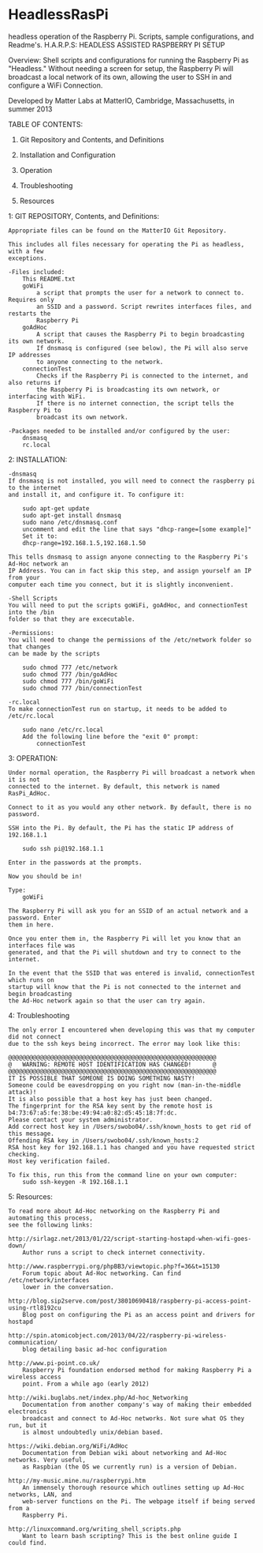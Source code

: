 HeadlessRasPi
=============


headless operation of the Raspberry Pi. Scripts, sample configurations, and Readme's.
H.A.R.P.S: HEADLESS ASSISTED RASPBERRY PI SETUP

Overview:
  Shell scripts and configurations for running the Raspberry Pi as "Headless." Without
	needing a screen for setup, the Raspberry Pi will broadcast a local network of its 
	own, allowing the user to SSH in and configure a WiFi Connection.

Developed by Matter Labs at MatterIO, Cambridge, Massachusetts, in summer 2013

TABLE OF CONTENTS:

1. Git Repository and Contents, and Definitions
	
2. Installation and Configuration
	
3. Operation
	
4. Troubleshooting
	
5. Resources



1: GIT REPOSITORY, Contents, and Definitions:

	Appropriate files can be found on the MatterIO Git Repository.

	This includes all files necessary for operating the Pi as headless, with a few
	exceptions.

	-Files included:
		This README.txt
		goWiFi
			a script that prompts the user for a network to connect to. Requires only
			an SSID and a password. Script rewrites interfaces files, and restarts the 
			Raspberry Pi
		goAdHoc
			A script that causes the Raspberry Pi to begin broadcasting its own network. 
			If dnsmasq is configured (see below), the Pi will also serve IP addresses
			to anyone connecting to the network.
		connectionTest
			Checks if the Raspberry Pi is connected to the internet, and also returns if
			the Raspberry Pi is broadcasting its own network, or interfacing with WiFi.
			If there is no internet connection, the script tells the Raspberry Pi to 
			broadcast its own network.

	-Packages needed to be installed and/or configured by the user:
		dnsmasq
		rc.local

2: INSTALLATION:

	-dnsmasq
	If dnsmasq is not installed, you will need to connect the raspberry pi to the internet
	and install it, and configure it. To configure it:

		sudo apt-get update
		sudo apt-get install dnsmasq
		sudo nano /etc/dnsmasq.conf
		uncomment and edit the line that says "dhcp-range=[some example]"
		Set it to:
		dhcp-range=192.168.1.5,192.168.1.50

	This tells dnsmasq to assign anyone connecting to the Raspberry Pi's Ad-Hoc network an
	IP Address. You can in fact skip this step, and assign yourself an IP from your
	computer each time you connect, but it is slightly inconvenient.

	-Shell Scripts
	You will need to put the scripts goWiFi, goAdHoc, and connectionTest into the /bin 
	folder so that they are excecutable.

	-Permissions:
	You will need to change the permissions of the /etc/network folder so that changes 
	can be made by the scripts

		sudo chmod 777 /etc/network
		sudo chmod 777 /bin/goAdHoc
		sudo chmod 777 /bin/goWiFi
		sudo chmod 777 /bin/connectionTest

	-rc.local
	To make connectionTest run on startup, it needs to be added to /etc/rc.local

		sudo nano /etc/rc.local
		Add the following line before the "exit 0" prompt:
			connectionTest


3: OPERATION:

	Under normal operation, the Raspberry Pi will broadcast a network when it is not 
	connected to the internet. By default, this network is named RasPi_AdHoc.

	Connect to it as you would any other network. By default, there is no password.

	SSH into the Pi. By default, the Pi has the static IP address of 192.168.1.1

		sudo ssh pi@192.168.1.1

	Enter in the passwords at the prompts.

	Now you should be in!

	Type:
		goWiFi

	The Raspberry Pi will ask you for an SSID of an actual network and a password. Enter
	them in here.

	Once you enter them in, the Raspberry Pi will let you know that an interfaces file was
	generated, and that the Pi will shutdown and try to connect to the internet.

	In the event that the SSID that was entered is invalid, connectionTest which runs on
	startup will know that the Pi is not connected to the internet and begin broadcasting
	the Ad-Hoc network again so that the user can try again.

4: Troubleshooting

	The only error I encountered when developing this was that my computer did not connect
	due to the ssh keys being incorrect. The error may look like this:

	@@@@@@@@@@@@@@@@@@@@@@@@@@@@@@@@@@@@@@@@@@@@@@@@@@@@@@@@@@@
	@ 	WARNING: REMOTE HOST IDENTIFICATION HAS CHANGED! 	  @
	@@@@@@@@@@@@@@@@@@@@@@@@@@@@@@@@@@@@@@@@@@@@@@@@@@@@@@@@@@@
	IT IS POSSIBLE THAT SOMEONE IS DOING SOMETHING NASTY!
	Someone could be eavesdropping on you right now (man-in-the-middle attack)!
	It is also possible that a host key has just been changed.
	The fingerprint for the RSA key sent by the remote host is
	b4:73:67:a5:fe:38:be:49:94:a0:82:d5:45:18:7f:dc.
	Please contact your system administrator.
	Add correct host key in /Users/swobo04/.ssh/known_hosts to get rid of this message.
	Offending RSA key in /Users/swobo04/.ssh/known_hosts:2
	RSA host key for 192.168.1.1 has changed and you have requested strict checking.
	Host key verification failed.

	To fix this, run this from the command line on your own computer:
		sudo ssh-keygen -R 192.168.1.1

5: Resources: 

	To read more about Ad-Hoc networking on the Raspberry Pi and automating this process,
	see the following links:

	http://sirlagz.net/2013/01/22/script-starting-hostapd-when-wifi-goes-down/
		Author runs a script to check internet connectivity.

	http://www.raspberrypi.org/phpBB3/viewtopic.php?f=36&t=15130
		Forum topic about Ad-Hoc networking. Can find /etc/network/interfaces
		lower in the conversation.

	http://blog.sip2serve.com/post/38010690418/raspberry-pi-access-point-using-rtl8192cu
		Blog post on configuring the Pi as an access point and drivers for hostapd

	http://spin.atomicobject.com/2013/04/22/raspberry-pi-wireless-communication/
		blog detailing basic ad-hoc configuration

	http://www.pi-point.co.uk/
		Raspberry Pi foundation endorsed method for making Raspberry Pi a wireless access
		point. From a while ago (early 2012)

	http://wiki.buglabs.net/index.php/Ad-hoc_Networking
		Documentation from another company's way of making their embedded electronics
		broadcast and connect to Ad-Hoc networks. Not sure what OS they run, but it 
		is almost undoubtedly unix/debian based.

	https://wiki.debian.org/WiFi/AdHoc
		Documentation from Debian wiki about networking and Ad-Hoc networks. Very useful,
		as Raspbian (the OS we currently run) is a version of Debian.

	http://my-music.mine.nu/raspberrypi.htm
		An immensely thorough resource which outlines setting up Ad-Hoc networks, LAN, and
		web-server functions on the Pi. The webpage itself if being served from a 
		Raspberry Pi.

	http://linuxcommand.org/writing_shell_scripts.php
		Want to learn bash scripting? This is the best online guide I could find.
